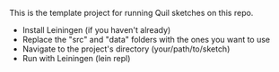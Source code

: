 This is the template project for running Quil sketches on this repo.

- Install Leiningen (if you haven't already)
- Replace the "src" and "data" folders with the ones you want to use
- Navigate to the project's directory (your/path/to/sketch)
- Run with Leiningen (lein repl)
